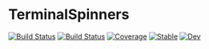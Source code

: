 # TerminalSpinners

[![Build Status](https://github.com/KristofferC/TerminalSpinners.jl/actions)](https://github.com/KristofferC/TerminalSpinners.jl/workflows/CI/badge.svg)
[![Build Status](https://travis-ci.com/KristofferC/TerminalSpinners.jl.svg?branch=master)](https://travis-ci.com/KristofferC/TerminalSpinners.jl)
[![Coverage](https://codecov.io/gh//.jl/branch/master/graph/badge.svg)](https://codecov.io/gh//.jl)
[![Stable](https://img.shields.io/badge/docs-stable-blue.svg)](https://KristofferC.github.io/TerminalSpinners.jl/stable)
[![Dev](https://img.shields.io/badge/docs-dev-blue.svg)](https://KristofferC.github.io/TerminalSpinners.jl/dev)
